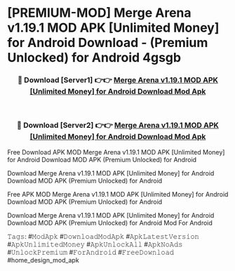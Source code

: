 # [PREMIUM-MOD] Merge Arena v1.19.1 MOD APK [Unlimited Money] for Android Download - (Premium Unlocked) for Android 4gsgb



<div align="center">
<h3>🔴 Download [Server1] 👉👉 <a href="https://momento.my/?title=Merge_Arena_v1.19.1_MOD_APK_[Unlimited_Money]_for_Android_Download">Merge Arena v1.19.1 MOD APK [Unlimited Money] for Android Download Mod Apk</a></h3><br>

<h3>🔴 Download [Server2] 👉👉 <a href="https://momento.my/?title=Merge_Arena_v1.19.1_MOD_APK_[Unlimited_Money]_for_Android_Download">Merge Arena v1.19.1 MOD APK [Unlimited Money] for Android Download Mod Apk</a></h3>
</div>



Free Download APK MOD Merge Arena v1.19.1 MOD APK [Unlimited Money] for Android Download MOD APK (Premium Unlocked) for Android

Download Merge Arena v1.19.1 MOD APK [Unlimited Money] for Android Download MOD APK (Premium Unlocked) for Android

Free APK MOD Merge Arena v1.19.1 MOD APK [Unlimited Money] for Android Download MOD APK (Premium Unlocked) for Android

Download Merge Arena v1.19.1 MOD APK [Unlimited Money] for Android Download MOD APK (Premium Unlocked) for Android Mod For Android

𝚃𝚊𝚐𝚜: #𝙼𝚘𝚍𝙰𝚙𝚔 #𝙳𝚘𝚠𝚗𝚕𝚘𝚊𝚍𝙼𝚘𝚍𝙰𝚙𝚔 #𝙰𝚙𝚔𝙻𝚊𝚝𝚎𝚜𝚝𝚅𝚎𝚛𝚜𝚒𝚘𝚗 #𝙰𝚙𝚔𝚄𝚗𝚕𝚒𝚖𝚒𝚝𝚎𝚍𝙼𝚘𝚗𝚎𝚢 #𝙰𝚙𝚔𝚄𝚗𝚕𝚘𝚌𝚔𝙰𝚕𝚕 #𝙰𝚙𝚔𝙽𝚘𝙰𝚍𝚜 #𝚄𝚗𝚕𝚘𝚌𝚔𝙿𝚛𝚎𝚖𝚒𝚞𝚖 #𝙵𝚘𝚛𝙰𝚗𝚍𝚛𝚘𝚒𝚍 #𝙵𝚛𝚎𝚎𝙳𝚘𝚠𝚗𝚕𝚘𝚊𝚍 #home_design_mod_apk
